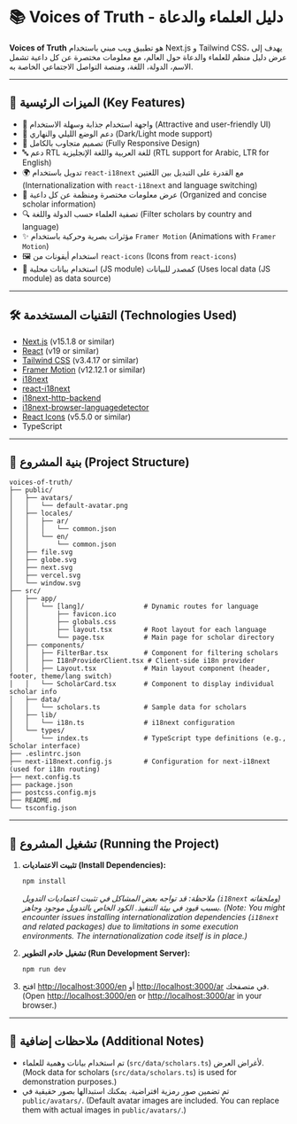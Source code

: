 # 📚 Voices of Truth - دليل العلماء والدعاة

**Voices of Truth** هو تطبيق ويب مبني باستخدام Next.js و Tailwind CSS، يهدف إلى عرض دليل منظم للعلماء والدعاة حول العالم، مع معلومات مختصرة عن كل داعية تشمل الاسم، الدولة، اللغة، ومنصة التواصل الاجتماعي الخاصة به.

---

## 🚀 الميزات الرئيسية (Key Features)

- 🎨 واجهة استخدام جذابة وسهلة الاستخدام (Attractive and user-friendly UI)
- 🌙 دعم الوضع الليلي والنهاري (Dark/Light mode support)
- 📱 تصميم متجاوب بالكامل (Fully Responsive Design)
- 🔤 دعم RTL للغة العربية واللغة الإنجليزية (RTL support for Arabic, LTR for English)
- 🌍 تدويل باستخدام `react-i18next` مع القدرة على التبديل بين اللغتين (Internationalization with `react-i18next` and language switching)
- 📍 عرض معلومات مختصرة ومنظمة عن كل داعية (Organized and concise scholar information)
- 🔍 تصفية العلماء حسب الدولة واللغة (Filter scholars by country and language)
- ✨ مؤثرات بصرية وحركية باستخدام `Framer Motion` (Animations with `Framer Motion`)
- 🖼️ استخدام أيقونات من `react-icons` (Icons from `react-icons`)
- 📝 استخدام بيانات محلية (JS module) كمصدر للبيانات (Uses local data (JS module) as data source)

---

## 🛠️ التقنيات المستخدمة (Technologies Used)

- [Next.js](https://nextjs.org/) (v15.1.8 or similar)
- [React](https://reactjs.org/) (v19 or similar)
- [Tailwind CSS](https://tailwindcss.com/) (v3.4.17 or similar)
- [Framer Motion](https://www.framer.com/motion/) (v12.12.1 or similar)
- [i18next](https://www.i18next.com/)
- [react-i18next](https://react.i18next.com/)
- [i18next-http-backend](https://github.com/i18next/i18next-http-backend)
- [i18next-browser-languagedetector](https://github.com/i18next/i18next-browser-languageDetector)
- [React Icons](https://react-icons.github.io/react-icons/) (v5.5.0 or similar)
- TypeScript

---

## 📂 بنية المشروع (Project Structure)

```
voices-of-truth/
├── public/
│   ├── avatars/
│   │   └── default-avatar.png
│   ├── locales/
│   │   ├── ar/
│   │   │   └── common.json
│   │   └── en/
│   │       └── common.json
│   ├── file.svg
│   ├── globe.svg
│   ├── next.svg
│   ├── vercel.svg
│   └── window.svg
├── src/
│   ├── app/
│   │   └── [lang]/               # Dynamic routes for language
│   │       ├── favicon.ico
│   │       ├── globals.css
│   │       ├── layout.tsx        # Root layout for each language
│   │       └── page.tsx          # Main page for scholar directory
│   ├── components/
│   │   ├── FilterBar.tsx         # Component for filtering scholars
│   │   ├── I18nProviderClient.tsx # Client-side i18n provider
│   │   ├── Layout.tsx            # Main layout component (header, footer, theme/lang switch)
│   │   └── ScholarCard.tsx       # Component to display individual scholar info
│   ├── data/
│   │   └── scholars.ts           # Sample data for scholars
│   ├── lib/
│   │   └── i18n.ts               # i18next configuration
│   └── types/
│       └── index.ts              # TypeScript type definitions (e.g., Scholar interface)
├── .eslintrc.json
├── next-i18next.config.js        # Configuration for next-i18next (used for i18n routing)
├── next.config.ts
├── package.json
├── postcss.config.mjs
├── README.md
└── tsconfig.json
```

---

## 🚀 تشغيل المشروع (Running the Project)

1.  **تثبيت الاعتماديات (Install Dependencies):**
    ```bash
    npm install
    ```
    *ملاحظة: قد تواجه بعض المشاكل في تثبيت اعتماديات التدويل (`i18next` وملحقاته) بسبب قيود في بيئة التنفيذ. الكود الخاص بالتدويل موجود وجاهز.*
    *(Note: You might encounter issues installing internationalization dependencies (`i18next` and related packages) due to limitations in some execution environments. The internationalization code itself is in place.)*

2.  **تشغيل خادم التطوير (Run Development Server):**
    ```bash
    npm run dev
    ```

3.  افتح [http://localhost:3000/en](http://localhost:3000/en) أو [http://localhost:3000/ar](http://localhost:3000/ar) في متصفحك.
    (Open [http://localhost:3000/en](http://localhost:3000/en) or [http://localhost:3000/ar](http://localhost:3000/ar) in your browser.)

---

## 📝 ملاحظات إضافية (Additional Notes)

-   تم استخدام بيانات وهمية للعلماء (`src/data/scholars.ts`) لأغراض العرض.
    (Mock data for scholars (`src/data/scholars.ts`) is used for demonstration purposes.)
-   تم تضمين صور رمزية افتراضية. يمكنك استبدالها بصور حقيقية في `public/avatars/`.
    (Default avatar images are included. You can replace them with actual images in `public/avatars/`.)

```
